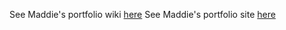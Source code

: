 See Maddie's portfolio wiki [here](https://github.com/maddie35/maddie.github.io/wiki)
See Maddie's portfolio site [here](https://maddie35.github.io/maddie.github.io/)
